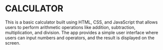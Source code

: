 # CALCULATOR
This is a basic calculator built using HTML, CSS, and JavaScript that allows users to perform arithmetic operations like addition, subtraction, multiplication, and division. The app provides a simple user interface where users can input numbers and operators, and the result is displayed on the screen.

